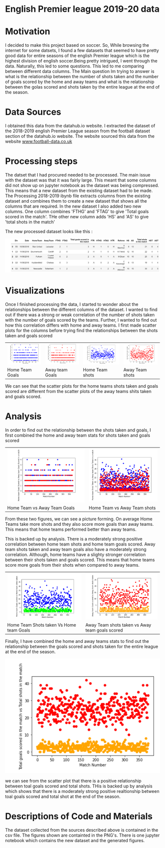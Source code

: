 # English Premier league 2019-20 data 

# Motivation
I decided to make this project based on soccer. So, While browsing the internet for some datsets, I found a few datasets that seemed to have pretty good data for entire seasons of the english Premier league which is the highest division of english soccer.Being pretty intrigued, I went through the data. Naturally, this led to some questions. This led to me comparing between different data columns. The Main question Im trying to answer is what is the relationship between the number of shots taken and the number of goals scored by the home and away teams and what is the relationship between the golas scored and shots taken by the entire league at the end of the season.

# Data Sources
I obtained this data from the datahub.io website. I extracted the dataset of the 2018-2019 english Premier League season from the football dataset section of the datahub.io website. The website sourced this data from the website www.football-data.co.uk

# Processing steps 
The datset that I had procured needed to be processed. The main issue with the dataset was that it was fairly large. This meant that some columns did not show up on jupyter notebook as the dataset was being compressed. This means that a new dataset from the existing dataset had to be made. The Processing 2018-2019 ibynb file extracts columns from the existing dataset and combines them to create a new dataset that shows all the columns that are required. In the new dataset I also added two new columns. One column combines 'FTHG' and 'FTAG' to give 'Total goals scored in the match'. THe other new column adds 'HS' and 'AS' to give 'total shots in the match'

The new processed dataset looks like this :

![Snippet of new processed dataset](https://raw.githubusercontent.com/rithvikvarma12/Data-115-personal-dataset-project/main/processing%20data.PNG)

# Visualizations
Once I finished processing the data, I started to wonder about the relationships between the different columns of the dataset. I wanted to find out if there was a strong or weak correlation of the number of shots taken with the number of goals scored by the teams. Further, I wanted to find out how this correlation differs with home and away teams.
I first made scatter plots for the columns before trying find the relationships between the shots taken and goals scored

<table>
  <tr><td><img src="https://raw.githubusercontent.com/rithvikvarma12/Data-115-personal-dataset-project/main/FTHG.PNG"></td><td><img src="https://raw.githubusercontent.com/rithvikvarma12/Data-115-personal-dataset-project/main/FTAG.PNG"></td><td><img src="https://raw.githubusercontent.com/rithvikvarma12/Data-115-personal-dataset-project/main/HS.PNG"></td><td><img src="https://raw.githubusercontent.com/rithvikvarma12/Data-115-personal-dataset-project/main/AS.PNG"></td></tr>
   <tr><td>Home Team Goals</td><td>Away team Goals</td><td>Home Team shots</td><td>Away Team shots</td></tr>
  </table>
  
   We can see that the scatter plots for the home teams shots taken and goals scored are different from the scatter plots of the away teams shits taken and goals scored.
   
# Analysis
In order to find out the relationship between the shots taken and goals, I first combined the home and away team stats for shots taken and goals scored 

<table>
  <tr><td><img src="https://raw.githubusercontent.com/rithvikvarma12/Data-115-personal-dataset-project/main/FTHG%20VS%20FTAG.PNG"></td><td><img src="https://github.com/rithvikvarma12/Data-115-personal-dataset-project/blob/main/HS%20VS%20AS.PNG"></td></tr>
   <tr><td>Home Team vs Away Team Goals</td><td>Home Team vs Away Team shots</td></tr>
  </table>

From these two figures, we can see a picture forming. On average Home Teams take more shots and they also score more goals than away teams. This means that home teams performed better than away teams.

This is backed up by analysis. There is a moderately strong positive correlation between home team shots and home team goals scored. Away team shots taken and away team goals also have a moderately strong correlation. Although, home teams have a slighty stronger correlation between their shots taken and goals scored. This means that home teams score more goals from their shots when compared to away teams.

<table>
  <tr><td><img src="https://raw.githubusercontent.com/rithvikvarma12/Data-115-personal-dataset-project/main/FTHG%20VS%20HS.PNG"></td><td><img src="https://raw.githubusercontent.com/rithvikvarma12/Data-115-personal-dataset-project/main/FTAG%20VS%20AS.PNG"></td></tr>
   <tr><td>Home Team Shots taken Vs Home team Goals</td><td> Away Team shots taken vs Away team goals scored</td></tr>
  </table>
  
  Finally, I have combined the home and away teams stats to find out the relationship between the goals scored and shots taken for the entire league at the end of the season.
  
  ![Snippet of TS vs TG](https://raw.githubusercontent.com/rithvikvarma12/Data-115-personal-dataset-project/main/TG%20VS%20TS.PNG)
  
  we can see from the scatter plot that there is a positive relationship between toal goals scored and total shots. THis is backed up by analysis which shows that there is a moderately strong positive realtionship between toal goals scored and total shot at the end of the season.
  
# Descriptions of Code and Materials

The dataset collected from the sources described above is contained in the csv file. The figures shown are containted in the PNG's. There is one jupyter notebook which contains the new dataset and the generated figures. 
